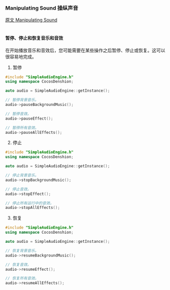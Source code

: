 ### Manipulating Sound  操纵声音
[原文 Manipulating Sound](https://docs.cocos2d-x.org/cocos2d-x/v4/en/audio/operations.html) 
<br>
<br>


#### 暂停、停止和恢复音乐和音效
在开始播放音乐和音效后，您可能需要在某些操作之后暂停、停止或恢复。这可以很容易地完成。

1. 暂停
```cpp
#include "SimpleAudioEngine.h"
using namespace CocosDenshion;

auto audio = SimpleAudioEngine::getInstance();

// 暂停背景音乐。
audio->pauseBackgroundMusic();

// 暂停音效。
audio->pauseEffect();

// 暂停所有音效。
audio->pauseAllEffects();
```

2. 停止
```cpp
#include "SimpleAudioEngine.h"
using namespace CocosDenshion;

auto audio = SimpleAudioEngine::getInstance();

// 停止背景音乐。
audio->stopBackgroundMusic();

// 停止音效。
audio->stopEffect();

// 停止所有运行中的音效。
audio->stopAllEffects();
```

3. 恢复
```cpp
#include "SimpleAudioEngine.h"
using namespace CocosDenshion;

auto audio = SimpleAudioEngine::getInstance();

// 恢复背景音乐。
audio->resumeBackgroundMusic();

// 恢复音效。
audio->resumeEffect();

// 恢复所有音效。
audio->resumeAllEffects();
```